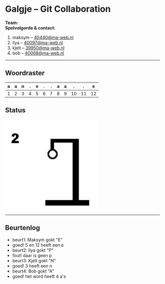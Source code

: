 # Galgje – Git Collaboration

**Team:** <Teamnaam>  
**Spelvolgorde & contact:**
1. maksym – <40440@ma-web.nl>
2. ilya – <40097@ma-web.nl>
3. kjelt – <39950@ma-web.nl>
4. bob – <40068@ma-web.nl>

---

## Woordraster
<!-- Pas het aantal kolommen aan aan de woordlengte -->
| a | a | n | . | e | . | . | a | a | . | . | e |
| - | - | - | - | - | - | - | - | - | - | - | - |
| 1 | 2 | 3 | 4 | 5 | 6 | 7 | 8 | 9 | 10 | 11 | 12 |

## Status
![status](images/2.png)

---

## Beurtenlog
- beurt1: Maksym gokt "E"
- goed! 5 en 12 heeft een e 
- beurt2: Ilya gokt "P"
- fout! daar is geen p
- beurt3: Kjelt gokt "N"
- goed! 3 heeft een n
- beurt4: Bob gokt "A"
- goed! het word heeft 4 a's